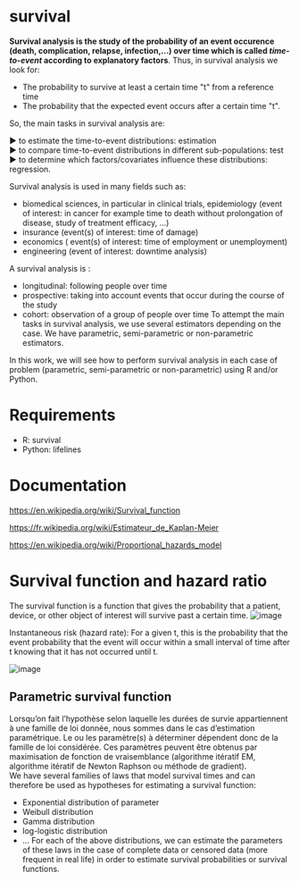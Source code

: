 # survival

**Survival analysis is the study of the probability of an event occurence (death, complication, relapse, infection,...) over time which is called *time-to-event* according to explanatory factors**. Thus, in survival analysis we look for:
- The probability to survive at least a certain time "t" from a reference time 
- The probability that the expected event occurs after a certain time "t".

So, the main tasks in survival analysis are:

  ▶ to estimate the time-to-event distributions: estimation\
  ▶ to compare time-to-event distributions in different sub-populations: test\
  ▶ to determine which factors/covariates influence these distributions: regression.

Survival analysis is used in many fields such as:
- biomedical sciences, in particular in clinical trials, epidemiology (event of interest: in cancer for example time to death without prolongation of disease, study of treatment efficacy, ...)
- insurance (event(s) of interest: time of damage)
- economics ( event(s) of interest: time of employment or unemployment)
- engineering (event of interest: downtime analysis)

A survival analysis is :
- longitudinal: following people over time
- prospective: taking into account events that occur during the course of the study
- cohort: observation of a group of people over time
To attempt the main tasks in survival analysis, we use several estimators depending on the case. We have parametric, semi-parametric or non-parametric estimators.

In this work, we will see how to perform survival analysis in each case of problem (parametric, semi-parametric or non-parametric) using R and/or Python.

# Requirements

- R: survival 
- Python: lifelines

# Documentation

https://en.wikipedia.org/wiki/Survival_function

https://fr.wikipedia.org/wiki/Estimateur_de_Kaplan-Meier

https://en.wikipedia.org/wiki/Proportional_hazards_model

# Survival function and hazard ratio

The survival function is a function that gives the probability that a patient, device, or other object of interest will survive past a certain time.
![image](https://user-images.githubusercontent.com/101581394/159171177-c85d3f89-cf62-49a5-897a-cbc12ab1f2fb.png)

Instantaneous risk (hazard rate): For a given t, this is the probability that the event probability that the event will occur within a small interval of time after t knowing that it has not occurred until t.

![image](https://user-images.githubusercontent.com/101581394/159171925-f92b4914-18d1-4a33-9756-a8f54d17bc91.png)

## Parametric survival function

Lorsqu’on fait l’hypothèse selon laquelle les durées de survie appartiennent à une famille de loi donnée, nous sommes dans le cas d’estimation paramétrique. Le ou les paramètre(s) à déterminer dépendent donc de la famille de loi considérée. Ces paramètres peuvent être obtenus par maximisation de fonction de vraisemblance (algorithme itératif EM, algorithme itératif de Newton Raphson ou méthode de gradient). \
We have several families of laws that model survival times and can therefore be used as hypotheses for estimating a survival function:
- Exponential distribution of parameter 
- Weibull distribution
- Gamma distribution
- log-logistic distribution
- ...
For each of the above distributions, we can estimate the parameters of these laws in the case of complete data or censored data (more frequent in real life) in order to estimate survival probabilities or survival functions. 
